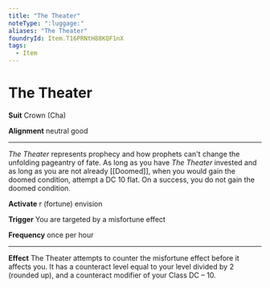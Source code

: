 ```yaml
---
title: "The Theater"
noteType: ":luggage:"
aliases: "The Theater"
foundryId: Item.T16PRNtH88KQF1nX
tags:
  - Item
---
```


# The Theater

**Suit** Crown (Cha)

**Alignment** neutral good

* * *

_The Theater_ represents prophecy and how prophets can't change the unfolding pageantry of fate. As long as you have _The Theater_ invested and as long as you are not already [[Doomed]], when you would gain the doomed condition, attempt a DC 10 flat. On a success, you do not gain the doomed condition.

**Activate** r (fortune) envision

**Trigger** You are targeted by a misfortune effect

**Frequency** once per hour

* * *

**Effect** The Theater attempts to counter the misfortune effect before it affects you. It has a counteract level equal to your level divided by 2 (rounded up), and a counteract modifier of your Class DC – 10.
